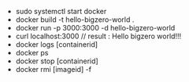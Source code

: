 * sudo systemctl start docker
* docker build -t hello-bigzero-world .
* docker run -p 3000:3000 -d hello-bigzero-world 
* curl localhost:3000 // result : Hello bigzero world!!!
* docker logs [containerid]
* docker ps
* docker stop [containerid]
* docker rmi [imageid] -f
